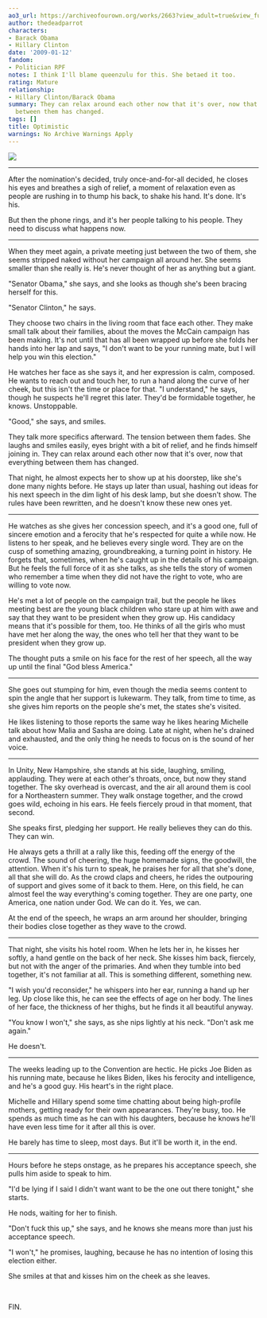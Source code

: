 ```yaml
---
ao3_url: https://archiveofourown.org/works/2663?view_adult=true&view_full_work=true
author: thedeadparrot
characters:
- Barack Obama
- Hillary Clinton
date: '2009-01-12'
fandom:
- Politician RPF
notes: I think I'll blame queenzulu for this. She betaed it too.
rating: Mature
relationship:
- Hillary Clinton/Barack Obama
summary: They can relax around each other now that it's over, now that everything
  between them has changed.
tags: []
title: Optimistic
warnings: No Archive Warnings Apply
---
```


![](http://pics.livejournal.com/thedeadparrot/pic/00035hka)





---

After the nomination's decided, truly once-and-for-all decided, he closes his eyes and breathes a sigh of relief, a moment of relaxation even as people are rushing in to thump his back, to shake his hand. It's done. It's his.

But then the phone rings, and it's her people talking to his people. They need to discuss what happens now.



---

When they meet again, a private meeting just between the two of them, she seems stripped naked without her campaign all around her. She seems smaller than she really is. He's never thought of her as anything but a giant.

"Senator Obama," she says, and she looks as though she's been bracing herself for this.

"Senator Clinton," he says.

They choose two chairs in the living room that face each other. They make small talk about their families, about the moves the McCain campaign has been making. It's not until that has all been wrapped up before she folds her hands into her lap and says, "I don't want to be your running mate, but I will help you win this election."

He watches her face as she says it, and her expression is calm, composed. He wants to reach out and touch her, to run a hand along the curve of her cheek, but this isn't the time or place for that. "I understand," he says, though he suspects he'll regret this later. They'd be formidable together, he knows. Unstoppable.

"Good," she says, and smiles.

They talk more specifics afterward. The tension between them fades. She laughs and smiles easily, eyes bright with a bit of relief, and he finds himself joining in. They can relax around each other now that it's over, now that everything between them has changed.

That night, he almost expects her to show up at his doorstep, like she's done many nights before. He stays up later than usual, hashing out ideas for his next speech in the dim light of his desk lamp, but she doesn't show. The rules have been rewritten, and he doesn't know these new ones yet.



---

He watches as she gives her concession speech, and it's a good one, full of sincere emotion and a ferocity that he's respected for quite a while now. He listens to her speak, and he believes every single word. They are on the cusp of something amazing, groundbreaking, a turning point in history. He forgets that, sometimes, when he's caught up in the details of his campaign. But he feels the full force of it as she talks, as she tells the story of women who remember a time when they did not have the right to vote, who are willing to vote now.

He's met a lot of people on the campaign trail, but the people he likes meeting best are the young black children who stare up at him with awe and say that they want to be president when they grow up. His candidacy means that it's possible for them, too. He thinks of all the girls who must have met her along the way, the ones who tell her that they want to be president when they grow up.

The thought puts a smile on his face for the rest of her speech, all the way up until the final "God bless America."



---

She goes out stumping for him, even though the media seems content to spin the angle that her support is lukewarm. They talk, from time to time, as she gives him reports on the people she's met, the states she's visited.

He likes listening to those reports the same way he likes hearing Michelle talk about how Malia and Sasha are doing. Late at night, when he's drained and exhausted, and the only thing he needs to focus on is the sound of her voice.



---

In Unity, New Hampshire, she stands at his side, laughing, smiling, applauding. They were at each other's throats, once, but now they stand together. The sky overhead is overcast, and the air all around them is cool for a Northeastern summer. They walk onstage together, and the crowd goes wild, echoing in his ears. He feels fiercely proud in that moment, that second.

She speaks first, pledging her support. He really believes they can do this. They can win.

He always gets a thrill at a rally like this, feeding off the energy of the crowd. The sound of cheering, the huge homemade signs, the goodwill, the attention. When it's his turn to speak, he praises her for all that she's done, all that she will do. As the crowd claps and cheers, he rides the outpouring of support and gives some of it back to them. Here, on this field, he can almost feel the way everything's coming together. They are one party, one America, one nation under God. We can do it. Yes, we can.

At the end of the speech, he wraps an arm around her shoulder, bringing their bodies close together as they wave to the crowd.



---

That night, she visits his hotel room. When he lets her in, he kisses her softly, a hand gentle on the back of her neck. She kisses him back, fiercely, but not with the anger of the primaries. And when they tumble into bed together, it's not familiar at all. This is something different, something new.

"I wish you'd reconsider," he whispers into her ear, running a hand up her leg. Up close like this, he can see the effects of age on her body. The lines of her face, the thickness of her thighs, but he finds it all beautiful anyway.

"You know I won't," she says, as she nips lightly at his neck. "Don't ask me again."

He doesn't.



---

The weeks leading up to the Convention are hectic. He picks Joe Biden as his running mate, because he likes Biden, likes his ferocity and intelligence, and he's a good guy. His heart's in the right place.

Michelle and Hillary spend some time chatting about being high-profile mothers, getting ready for their own appearances. They're busy, too. He spends as much time as he can with his daughters, because he knows he'll have even less time for it after all this is over.

He barely has time to sleep, most days. But it'll be worth it, in the end.



---

Hours before he steps onstage, as he prepares his acceptance speech, she pulls him aside to speak to him.

"I'd be lying if I said I didn't want want to be the one out there tonight," she starts.

He nods, waiting for her to finish.

"Don't fuck this up," she says, and he knows she means more than just his acceptance speech.

"I won't," he promises, laughing, because he has no intention of losing this election either.

She smiles at that and kisses him on the cheek as she leaves.

 

FIN.